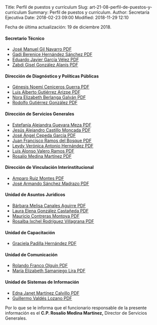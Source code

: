 Title: Perfil de puestos y currículum
Slug: art-21-08-perfil-de-puestos-y-curriculum
Summary: Perfil de puestos y currículum.
Author: Secretaría Ejecutiva
Date: 2018-02-23 09:00
Modified: 2018-11-29 12:10


Fecha de última actualización: 19 de diciembre 2018.

#### Secretario Técnico

* [José Manuel Gil Navarro <i class="fa fa-file-pdf-o" aria-hidden="true"></i> PDF](cv-jmgn.pdf)
* [Gadi Berenice Hernández Sánchez <i class="fa fa-file-pdf-o" aria-hidden="true"></i> PDF](cv-gbhs.pdf)
* [Eduardo Javier García Vélez <i class="fa fa-file-pdf-o" aria-hidden="true"></i> PDF](cv-ejgv.pdf)
* [Zabdi Gisel González Alanís <i class="fa fa-file-pdf-o" aria-hidden="true"></i> PDF](cv-zgga.pdf)

#### Dirección de Diagnóstico y Políticas Públicas

* [Génesis Noemí Ceniceros Guerra <i class="fa fa-file-pdf-o" aria-hidden="true"></i> PDF](cv-gncg.pdf)
* [Luis Alberto Gutiérrez Arizpe <i class="fa fa-file-pdf-o" aria-hidden="true"></i> PDF](cv-laga.pdf)
* [Nora Elizabeth Berlanga Galván <i class="fa fa-file-pdf-o" aria-hidden="true"></i> PDF](cv-nebg.pdf)
* [Rodolfo Gutiérrez González <i class="fa fa-file-pdf-o" aria-hidden="true"></i> PDF](cv-rgg.pdf)

#### Dirección de Servicios Generales

* [Estefanía Alejandra Guevara Meza <i class="fa fa-file-pdf-o" aria-hidden="true"></i> PDF](cv-eagm.pdf)
* [Jesús Alejandro Castillo Moncada <i class="fa fa-file-pdf-o" aria-hidden="true"></i> PDF](cv-jacm.pdf)
* [José Ángel Cepeda García <i class="fa fa-file-pdf-o" aria-hidden="true"></i> PDF](cv-jacg.pdf)
* [Juan Francisco Ramos del Bosque <i class="fa fa-file-pdf-o" aria-hidden="true"></i> PDF](cv-jfrb.pdf)
* [Leydy Verónica Antonio Hernández <i class="fa fa-file-pdf-o" aria-hidden="true"></i> PDF](cv-lvah.pdf)
* [Luis Alonso Valero Ramos <i class="fa fa-file-pdf-o" aria-hidden="true"></i> PDF](cv-lavr.pdf)
* [Rosalío Medina Martínez <i class="fa fa-file-pdf-o" aria-hidden="true"></i> PDF](cv-rmm.pdf)

#### Dirección de Vinculación Interinstitucional

* [Amparo Ruiz Montes <i class="fa fa-file-pdf-o" aria-hidden="true"></i> PDF](cv-arm.pdf)
* [José Armando Sánchez Madrazo <i class="fa fa-file-pdf-o" aria-hidden="true"></i> PDF](cv-jasm.pdf)

#### Unidad de Asuntos Jurídicos

* [Bárbara Melisa Canales Aguirre <i class="fa fa-file-pdf-o" aria-hidden="true"></i> PDF](cv-bmca.pdf)
* [Laura Elena González Castañeda <i class="fa fa-file-pdf-o" aria-hidden="true"></i> PDF](cv-legc.pdf)
* [Mauricio Contreras Montoya <i class="fa fa-file-pdf-o" aria-hidden="true"></i> PDF](cv-mcm.pdf)
* [Rosalba Ixchel Rodríguez Villagrana <i class="fa fa-file-pdf-o" aria-hidden="true"></i> PDF](cv-rirv.pdf)

#### Unidad de Capacitación

* [Graciela Padilla Hernández <i class="fa fa-file-pdf-o" aria-hidden="true"></i> PDF](cv-gph.pdf)

#### Unidad de Comunicación

* [Rolando Franco Olguín <i class="fa fa-file-pdf-o" aria-hidden="true"></i> PDF](cv-rfo.pdf)
* [María Elizabeth Samaniego Lira <i class="fa fa-file-pdf-o" aria-hidden="true"></i> PDF](cv-mesl.pdf)

#### Unidad de Sistemas de Información

* [Edna Janet Martínez Calvillo <i class="fa fa-file-pdf-o" aria-hidden="true"></i> PDF](cv-ejmc.pdf)
* [Guillermo Valdés Lozano <i class="fa fa-file-pdf-o" aria-hidden="true"></i> PDF](cv-gvl.pdf)

Por lo que se le informa que el funcionario responsable de la presente información es el **C.P. Rosalío Medina Martínez,** Director de Servicios Generales.
